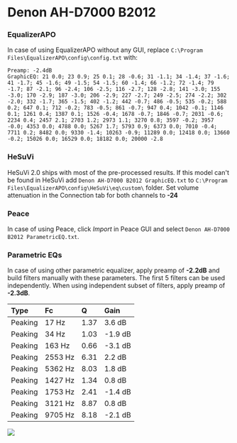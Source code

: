 # Denon AH-D7000 B2012

### EqualizerAPO
In case of using EqualizerAPO without any GUI, replace `C:\Program Files\EqualizerAPO\config\config.txt`
with:
```
Preamp: -2.4dB
GraphicEQ: 21 0.0; 23 0.9; 25 0.1; 28 -0.6; 31 -1.1; 34 -1.4; 37 -1.6; 41 -1.7; 45 -1.6; 49 -1.5; 54 -1.5; 60 -1.4; 66 -1.2; 72 -1.4; 79 -1.7; 87 -2.1; 96 -2.4; 106 -2.5; 116 -2.7; 128 -2.8; 141 -3.0; 155 -3.0; 170 -2.9; 187 -3.0; 206 -2.9; 227 -2.7; 249 -2.5; 274 -2.2; 302 -2.0; 332 -1.7; 365 -1.5; 402 -1.2; 442 -0.7; 486 -0.5; 535 -0.2; 588 0.2; 647 0.1; 712 -0.2; 783 -0.5; 861 -0.7; 947 0.4; 1042 -0.1; 1146 0.1; 1261 0.4; 1387 0.1; 1526 -0.4; 1678 -0.7; 1846 -0.7; 2031 -0.6; 2234 0.4; 2457 2.1; 2703 1.2; 2973 1.1; 3270 0.8; 3597 -0.2; 3957 -0.0; 4353 0.0; 4788 0.0; 5267 1.7; 5793 0.9; 6373 0.0; 7010 -0.4; 7711 0.2; 8482 0.0; 9330 -1.4; 10263 -0.9; 11289 0.0; 12418 0.0; 13660 -0.2; 15026 0.0; 16529 0.0; 18182 0.0; 20000 -2.8
```

### HeSuVi
HeSuVi 2.0 ships with most of the pre-processed results. If this model can't be found in HeSuVi add
`Denon AH-D7000 B2012 GraphicEQ.txt` to `C:\Program Files\EqualizerAPO\config\HeSuVi\eq\custom\` folder.
Set volume attenuation in the Connection tab for both channels to **-24**

### Peace
In case of using Peace, click *Import* in Peace GUI and select `Denon AH-D7000 B2012 ParametricEQ.txt`.

### Parametric EQs
In case of using other parametric equalizer, apply preamp of **-2.2dB** and build filters manually
with these parameters. The first 5 filters can be used independently.
When using independent subset of filters, apply preamp of **-2.3dB**.

| Type    | Fc      |    Q | Gain    |
|:--------|:--------|:-----|:--------|
| Peaking | 17 Hz   | 1.37 | 3.6 dB  |
| Peaking | 34 Hz   | 1.03 | -1.9 dB |
| Peaking | 163 Hz  | 0.66 | -3.1 dB |
| Peaking | 2553 Hz | 6.31 | 2.2 dB  |
| Peaking | 5362 Hz | 8.03 | 1.8 dB  |
| Peaking | 1427 Hz | 1.34 | 0.8 dB  |
| Peaking | 1753 Hz | 2.41 | -1.4 dB |
| Peaking | 3121 Hz | 8.87 | 0.8 dB  |
| Peaking | 9705 Hz | 8.18 | -2.1 dB |

![](https://raw.githubusercontent.com/jaakkopasanen/AutoEq/master/results/innerfidelity/sbaf-serious/Denon%20AH-D7000%20B2012/Denon%20AH-D7000%20B2012.png)